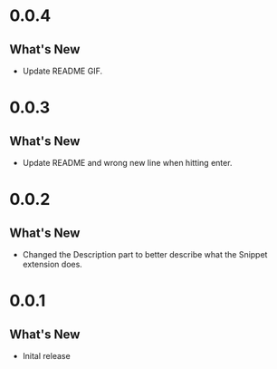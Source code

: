 0.0.4
=====

## What's New
- Update README GIF.


0.0.3
=====

## What's New
- Update README and wrong new line when hitting enter.


0.0.2
=====

## What's New
- Changed the Description part to better describe what the Snippet extension does.


0.0.1
=====

## What's New
- Inital release
